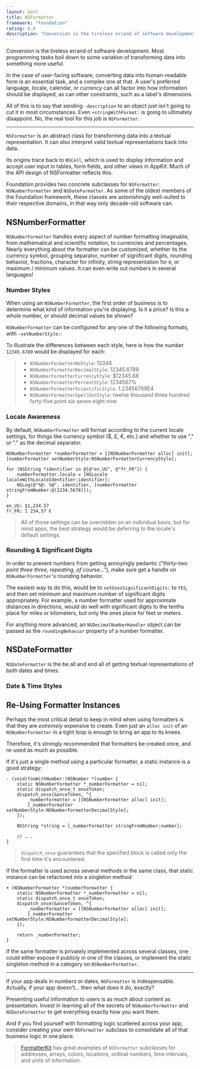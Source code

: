 ```yaml
---
layout: post
title: NSFormatter
framework: "Foundation"
rating: 8.0
description: "Conversion is the tireless errand of software development. Most programming tasks boil down to some variation of transforming data into something more useful."
---
```


Conversion is the tireless errand of software development. Most programming tasks boil down to some variation of transforming data into something more useful.

In the case of user-facing software, converting data into human-readable form is an essential task, and a complex one at that. A user's preferred language, locale, calendar, or currency can all factor into how information should be displayed, as can other constraints, such as a label's dimensions.

All of this is to say that sending `-description` to an object just isn't going to cut it in most circumstances. Even `+stringWithFormat:` is going to ultimately disappoint. No, the real tool for this job is `NSFormatter`. 

* * *

`NSFormatter` is an abstract class for transforming data into a textual representation. It can also interpret valid textual representations back into data.

Its origins trace back to `NSCell`, which is used to display information and accept user input in tables, form fields, and other views in AppKit. Much of the API design of NSFormatter reflects this.

Foundation provides two concrete subclasses for `NSFormatter`: `NSNumberFormatter` and `NSDateFormatter`. As some of the oldest members of the Foundation framework, these classes are astonishingly well-suited to their respective domains, in that way only decade-old software can.

## NSNumberFormatter

`NSNumberFormatter` handles every aspect of number formatting imaginable, from mathematical and scientific notation, to currencies and percentages. Nearly everything about the formatter can be customized, whether its the currency symbol, grouping separator, number of significant digits, rounding behavior, fractions, character for infinity, string representation for `0`, or maximum / minimum values. It can even write out numbers in several languages!

### Number Styles

When using an `NSNumberFormatter`, the first order of business is to determine what kind of information you're displaying. Is it a price? Is this a whole number, or should decimal values be shown?

`NSNumberFormatter` can be configured for any one of the following formats, with `-setNumberStyle:`:

To illustrate the differences between each style, here is how the number `12345.6789` would be displayed for each: 

> - `NSNumberFormatterNoStyle`: 12346
> - `NSNumberFormatterDecimalStyle`: 12345.6789
> - `NSNumberFormatterCurrencyStyle`: $12345.68
> - `NSNumberFormatterPercentStyle`: 1234567%
> - `NSNumberFormatterScientificStyle`: 1.23456789E4
> - `NSNumberFormatterSpellOutStyle`: twelve thousand three hundred forty-five point six seven eight nine

### Locale Awareness

By default, `NSNumberFormatter` will format according to the current locale settings, for things like currency symbol ($, £, €, etc.) and whether to use "," or "." as the decimal separator.

~~~{objective-c}
NSNumberFormatter *numberFormatter = [[NSNumberFormatter alloc] init];
[numberFormatter setNumberStyle:NSNumberFormatterCurrencyStyle];

for (NSString *identifier in @[@"en_US", @"fr_FR"]) {
    numberFormatter.locale = [NSLocale localeWithLocaleIdentifier:identifier];
    NSLog(@"%@: %@", identifier, [numberFormatter stringFromNumber:@(1234.5678)]);
}
~~~

    en_US: $1,234.57
    fr_FR: 1 234,57 €

> All of those settings can be overridden on an individual basis, but for most apps, the best strategy would be deferring to the locale's default settings.

### Rounding & Significant Digits

In order to prevent numbers from getting annoyingly pedantic (_"thirty-two point three three, repeating, of course..."_), make sure get a handle on `NSNumberFormatter`'s rounding behavior.

The easiest way to do this, would be to `setUsesSignificantDigits:` to `YES`, and then set minimum and maximum number of significant digits appropriately. For example, a number formatter used for approximate distances in directions, would do well with significant digits to the tenths place for miles or kilometers, but only the ones place for feet or meters.

For anything more advanced, an `NSDecimalNumberHandler` object can be passed as the `roundingBehavior` property of a number formatter.

## NSDateFormatter

`NSDateFormatter` is the be all and end all of getting textual representations of both dates and times.

### Date & Time Styles

## Re-Using Formatter Instances

Perhaps the most critical detail to keep in mind when using formatters is that they are _extremely_ expensive to create. Even just an `alloc init` of an `NSNumberFormatter` in a tight loop is enough to bring an app to its knees.

Therefore, it's strongly recommended that formatters be created once, and re-used as much as possible.

If it's just a single method using a particular formatter, a static instance is a good strategy:

~~~{objective-c}
- (void)fooWithNumber:(NSNumber *)number {
    static NSNumberFormatter *_numberFormatter = nil;
    static dispatch_once_t onceToken;
    dispatch_once(&onceToken, ^{
        _numberFormatter = [[NSNumberFormatter alloc] init];
        [_numberFormatter setNumberStyle:NSNumberFormatterDecimalStyle];
    });

    NSString *string = [_numberFormatter stringFromNumber:number];

    // ...
}
~~~

> `dispatch_once` guarantees that the specified block is called only the first time it's encountered.

If the formatter is used across several methods in the same class, that static instance can be refactored into a singleton method:

~~~{objective-c}
+ (NSNumberFormatter *)numberFormatter {
    static NSNumberFormatter *_numberFormatter = nil;
    static dispatch_once_t onceToken;
    dispatch_once(&onceToken, ^{
        _numberFormatter = [[NSNumberFormatter alloc] init];
        [_numberFormatter setNumberStyle:NSNumberFormatterDecimalStyle];
    });

    return _numberFormatter;
}
~~~

If the same formatter is privately implemented across several classes, one could either expose it publicly in one of the classes, or implement the static singleton method in a category on `NSNumberFormatter`.

* * *

If your app deals in numbers or dates, `NSFormatter` is indespensable. Actually, if your app doesn't... then what _does_ it do, exactly?

Presenting useful information to users is as much about content as presentation. Invest in learning all of the secrets of `NSNumberFormatter` and `NSDateFormatter` to get everything exactly how you want them.

And if you find yourself with formatting logic scattered across your app, consider creating your own `NSFormatter` subclass to consolidate all of that business logic in one place. 

> [FormatterKit](https://github.com/mattt/FormatterKit) has great examples of `NSFormatter` subclasses for addresses, arrays, colors, locations, ordinal numbers, time intervals, and units of information.
